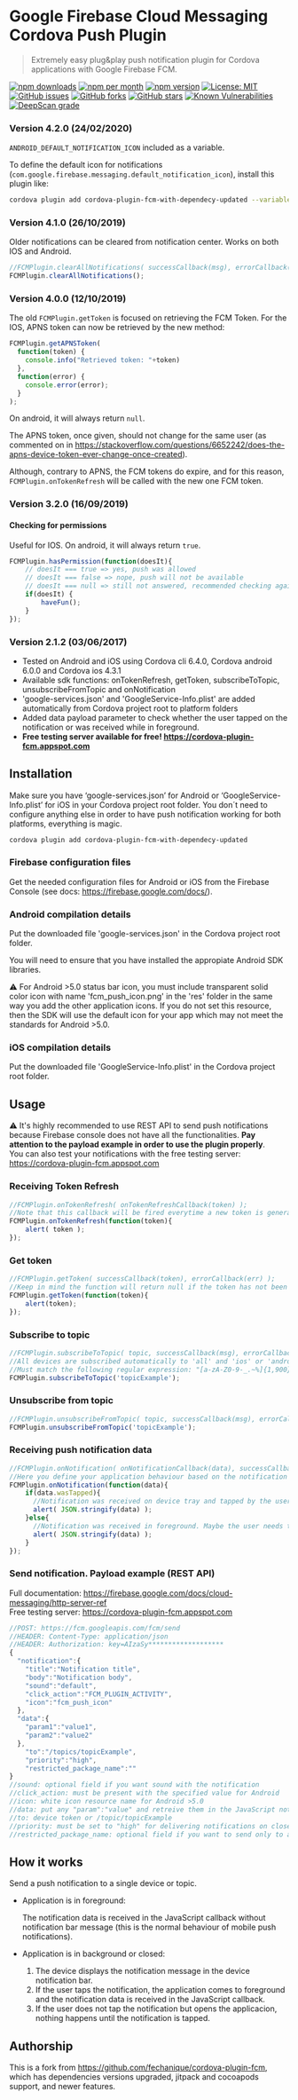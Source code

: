 # Google Firebase Cloud Messaging Cordova Push Plugin
> Extremely easy plug&play push notification plugin for Cordova applications with Google Firebase FCM.

[![npm downloads](https://img.shields.io/npm/dt/cordova-plugin-fcm-with-dependecy-updated.svg)](https://www.npmjs.com/package/cordova-plugin-fcm-with-dependecy-updated)
[![npm per month](https://img.shields.io/npm/dm/cordova-plugin-fcm-with-dependecy-updated.svg)](https://www.npmjs.com/package/cordova-plugin-fcm-with-dependecy-updated)
[![npm version](https://img.shields.io/npm/v/cordova-plugin-fcm-with-dependecy-updated.svg)](https://www.npmjs.com/package/cordova-plugin-fcm-with-dependecy-updated)
[![License: MIT](https://img.shields.io/badge/License-MIT-green.svg)](https://opensource.org/licenses/MIT)
[![GitHub issues](https://img.shields.io/github/issues/andrehtissot/cordova-plugin-fcm-with-dependecy-updated.svg)](https://github.com/andrehtissot/cordova-plugin-fcm-with-dependecy-updated/issues)
[![GitHub forks](https://img.shields.io/github/forks/andrehtissot/cordova-plugin-fcm-with-dependecy-updated.svg)](https://github.com/andrehtissot/cordova-plugin-fcm-with-dependecy-updated/network)
[![GitHub stars](https://img.shields.io/github/stars/andrehtissot/cordova-plugin-fcm-with-dependecy-updated.svg)](https://github.com/andrehtissot/cordova-plugin-fcm-with-dependecy-updated/stargazers)
[![Known Vulnerabilities](https://snyk.io/test/github/andrehtissot/cordova-plugin-fcm-with-dependecy-updated/badge.svg?targetFile=package.json)](https://snyk.io/test/github/andrehtissot/cordova-plugin-fcm-with-dependecy-updated?targetFile=package.json)
[![DeepScan grade](https://deepscan.io/api/teams/3417/projects/5068/branches/39495/badge/grade.svg)](https://deepscan.io/dashboard#view=project&tid=3417&pid=5068&bid=39495)

### Version 4.2.0 (24/02/2020)

`ANDROID_DEFAULT_NOTIFICATION_ICON` included as a variable.

To define the default icon for notifications (`com.google.firebase.messaging.default_notification_icon`), install this plugin like:
```bash
cordova plugin add cordova-plugin-fcm-with-dependecy-updated --variable ANDROID_DEFAULT_NOTIFICATION_ICON="@mipmap/notification_icon"
```


### Version 4.1.0 (26/10/2019)

Older notifications can be cleared from notification center.
Works on both IOS and Android.

```javascript
//FCMPlugin.clearAllNotifications( successCallback(msg), errorCallback(err) );
FCMPlugin.clearAllNotifications();
```

### Version 4.0.0 (12/10/2019)
The old `FCMPlugin.getToken` is focused on retrieving the FCM Token.
For the IOS, APNS token can now be retrieved by the new method:

```javascript
FCMPlugin.getAPNSToken(
  function(token) {
    console.info("Retrieved token: "+token)
  },
  function(error) {
    console.error(error);
  }
);
```

On android, it will always return `null`.

The APNS token, once given, should not change for the same user (as commented on in https://stackoverflow.com/questions/6652242/does-the-apns-device-token-ever-change-once-created).

Although, contrary to APNS, the FCM tokens do expire, and for this reason, `FCMPlugin.onTokenRefresh` will be called with the new one FCM token.

### Version 3.2.0 (16/09/2019)
#### Checking for permissions
Useful for IOS. On android, it will always return `true`.

```javascript
FCMPlugin.hasPermission(function(doesIt){
    // doesIt === true => yes, push was allowed
    // doesIt === false => nope, push will not be available
    // doesIt === null => still not answered, recommended checking again later
    if(doesIt) {
        haveFun();
    }
});
```

### Version 2.1.2 (03/06/2017)
- Tested on Android and iOS using Cordova cli 6.4.0, Cordova android 6.0.0 and Cordova ios 4.3.1
- Available sdk functions: onTokenRefresh, getToken, subscribeToTopic, unsubscribeFromTopic and onNotification
- 'google-services.json' and 'GoogleService-Info.plist' are added automatically from Cordova project root to platform folders
- Added data payload parameter to check whether the user tapped on the notification or was received while in foreground.
- **Free testing server available for free! https://cordova-plugin-fcm.appspot.com**

## Installation
Make sure you have ‘google-services.json’ for Android or  ‘GoogleService-Info.plist’ for iOS in your Cordova project root folder. You don´t need to configure anything else in order to have push notification working for both platforms, everything is magic.
```Bash
cordova plugin add cordova-plugin-fcm-with-dependecy-updated
```

### Firebase configuration files
Get the needed configuration files for Android or iOS from the Firebase Console (see docs: https://firebase.google.com/docs/).

### Android compilation details
Put the downloaded file 'google-services.json' in the Cordova project root folder.

You will need to ensure that you have installed the appropiate Android SDK libraries.

:warning: For Android >5.0 status bar icon, you must include transparent solid color icon with name 'fcm_push_icon.png' in the 'res' folder in the same way you add the other application icons.
If you do not set this resource, then the SDK will use the default icon for your app which may not meet the standards for Android >5.0.

### iOS compilation details
Put the downloaded file 'GoogleService-Info.plist' in the Cordova project root folder.

## Usage

:warning: It's highly recommended to use REST API to send push notifications because Firebase console does not have all the functionalities. **Pay attention to the payload example in order to use the plugin properly**.  
You can also test your notifications with the free testing server: https://cordova-plugin-fcm.appspot.com

### Receiving Token Refresh

```javascript
//FCMPlugin.onTokenRefresh( onTokenRefreshCallback(token) );
//Note that this callback will be fired everytime a new token is generated, including the first time.
FCMPlugin.onTokenRefresh(function(token){
    alert( token );
});
```

### Get token

```javascript
//FCMPlugin.getToken( successCallback(token), errorCallback(err) );
//Keep in mind the function will return null if the token has not been established yet.
FCMPlugin.getToken(function(token){
    alert(token);
});
```

### Subscribe to topic

```javascript
//FCMPlugin.subscribeToTopic( topic, successCallback(msg), errorCallback(err) );
//All devices are subscribed automatically to 'all' and 'ios' or 'android' topic respectively.
//Must match the following regular expression: "[a-zA-Z0-9-_.~%]{1,900}".
FCMPlugin.subscribeToTopic('topicExample');
```

### Unsubscribe from topic

```javascript
//FCMPlugin.unsubscribeFromTopic( topic, successCallback(msg), errorCallback(err) );
FCMPlugin.unsubscribeFromTopic('topicExample');
```

### Receiving push notification data

```javascript
//FCMPlugin.onNotification( onNotificationCallback(data), successCallback(msg), errorCallback(err) )
//Here you define your application behaviour based on the notification data.
FCMPlugin.onNotification(function(data){
    if(data.wasTapped){
      //Notification was received on device tray and tapped by the user.
      alert( JSON.stringify(data) );
    }else{
      //Notification was received in foreground. Maybe the user needs to be notified.
      alert( JSON.stringify(data) );
    }
});
```

### Send notification. Payload example (REST API)
Full documentation: https://firebase.google.com/docs/cloud-messaging/http-server-ref  
Free testing server: https://cordova-plugin-fcm.appspot.com
```javascript
//POST: https://fcm.googleapis.com/fcm/send
//HEADER: Content-Type: application/json
//HEADER: Authorization: key=AIzaSy*******************
{
  "notification":{
    "title":"Notification title",
    "body":"Notification body",
    "sound":"default",
    "click_action":"FCM_PLUGIN_ACTIVITY",
    "icon":"fcm_push_icon"
  },
  "data":{
    "param1":"value1",
    "param2":"value2"
  },
    "to":"/topics/topicExample",
    "priority":"high",
    "restricted_package_name":""
}
//sound: optional field if you want sound with the notification
//click_action: must be present with the specified value for Android
//icon: white icon resource name for Android >5.0
//data: put any "param":"value" and retreive them in the JavaScript notification callback
//to: device token or /topic/topicExample
//priority: must be set to "high" for delivering notifications on closed iOS apps
//restricted_package_name: optional field if you want to send only to a restricted app package (i.e: com.myapp.test)
```

## How it works
Send a push notification to a single device or topic.

+ Application is in foreground:

   The notification data is received in the JavaScript callback without notification bar message (this is the normal behaviour of mobile push notifications).
   
+ Application is in background or closed:

  1. The device displays the notification message in the device notification bar.
  2. If the user taps the notification, the application comes to foreground and the notification data is received in the JavaScript callback.
  3. If the user does not tap the notification but opens the applicacion, nothing happens until the notification is tapped.


## Authorship
This is a fork from https://github.com/fechanique/cordova-plugin-fcm, which has dependencies versions upgraded, jitpack and cocoapods support, and newer features.
